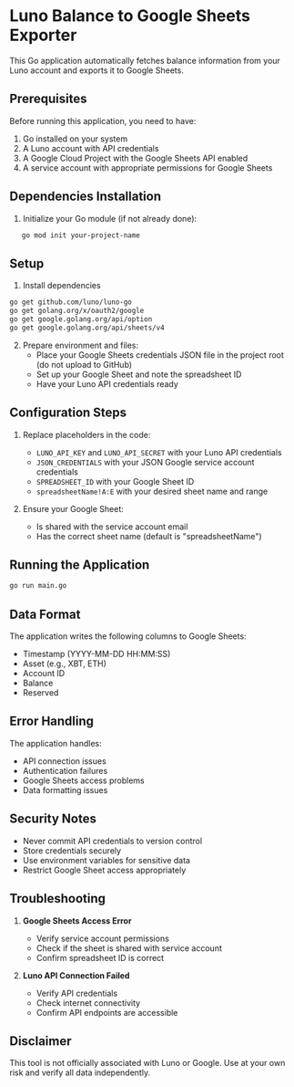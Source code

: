 # Luno Balance to Google Sheets Exporter

This Go application automatically fetches balance information from your Luno account and exports it to Google Sheets.

## Prerequisites

Before running this application, you need to have:

1. Go installed on your system
2. A Luno account with API credentials 
3. A Google Cloud Project with the Google Sheets API enabled
4. A service account with appropriate permissions for Google Sheets

## Dependencies Installation

1. Initialize your Go module (if not already done):
```bash
   go mod init your-project-name
```

## Setup

1. Install dependencies
```bash
go get github.com/luno/luno-go
go get golang.org/x/oauth2/google
go get google.golang.org/api/option
go get google.golang.org/api/sheets/v4
```

2. Prepare environment and files:
   - Place your Google Sheets credentials JSON file in the project root (do not upload to GitHub)
   - Set up your Google Sheet and note the spreadsheet ID
   - Have your Luno API credentials ready

## Configuration Steps

1. Replace placeholders in the code:
   - `LUNO_API_KEY` and `LUNO_API_SECRET` with your Luno API credentials
   - `JSON_CREDENTIALS` with your JSON Google service account credentials
   - `SPREADSHEET_ID` with your Google Sheet ID
   - `spreadsheetName!A:E` with your desired sheet name and range

2. Ensure your Google Sheet:
   - Is shared with the service account email
   - Has the correct sheet name (default is "spreadsheetName")

## Running the Application

```bash
go run main.go
```

## Data Format

The application writes the following columns to Google Sheets:
- Timestamp (YYYY-MM-DD HH:MM:SS)
- Asset (e.g., XBT, ETH)
- Account ID
- Balance
- Reserved

## Error Handling

The application handles:
- API connection issues
- Authentication failures
- Google Sheets access problems
- Data formatting issues

## Security Notes

- Never commit API credentials to version control
- Store credentials securely
- Use environment variables for sensitive data
- Restrict Google Sheet access appropriately

## Troubleshooting

1. **Google Sheets Access Error**
   - Verify service account permissions
   - Check if the sheet is shared with service account
   - Confirm spreadsheet ID is correct

2. **Luno API Connection Failed**
   - Verify API credentials
   - Check internet connectivity
   - Confirm API endpoints are accessible

## Disclaimer

This tool is not officially associated with Luno or Google. Use at your own risk and verify all data independently.
